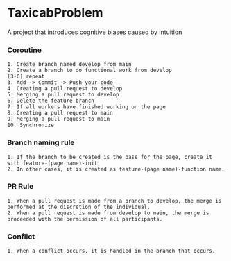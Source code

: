 # TaxicabProblem
A project that introduces cognitive biases caused by intuition

### Coroutine
    1. Create branch named develop from main
    2. Create a branch to do functional work from develop
    [3-6] repeat
    3. Add -> Commit -> Push your code
    4. Creating a pull request to develop
    5. Merging a pull request to develop
    6. Delete the feature-branch
    7. If all workers have finished working on the page
    8. Creating a pull request to main
    9. Merging a pull request to main
    10. Synchronize

### Branch naming rule
    1. If the branch to be created is the base for the page, create it with feature-(page name)-init
    2. In other cases, it is created as feature-(page name)-function name.

### PR Rule
    1. When a pull request is made from a branch to develop, the merge is performed at the discretion of the individual.
    2. When a pull request is made from develop to main, the merge is proceeded with the permission of all participants.

### Conflict
    1. When a conflict occurs, it is handled in the branch that occurs.
